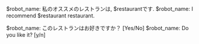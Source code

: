 $robot_name: 私のオススメのレストランは, $restaurantです.
$robot_name: I recommend $restaurant restaurant.

$robot_name: このレストランはお好きですか？ [Yes/No]
$robot_name: Do you like it? [y/n]
